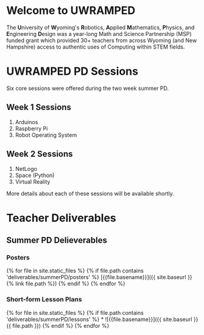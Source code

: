 # Welcome to UWRAMPED

The **U**niversity of **W**yoming's **R**obotics, **A**pplied **M**athematics, **P**hysics, and **E**ngineering **D**esign was a year-long Math and Science Partnership (MSP) funded grant which provided 30+ teachers from across Wyoming (and New Hampshire) access to authentic uses of Computing within STEM fields. 


# UWRAMPED PD Sessions

Six core sessions were offered during the two week summer PD. 

## Week 1 Sessions
1. Arduinos
2. Raspberry Pi
3. Robot Operating System 

## Week 2 Sessions
1. NetLogo
2. Space (Python)
3. Virtual Reality

More details about each of these sessions will be available shortly.

# Teacher Deliverables

## Summer PD Delieverables

### Posters

{% for file in site.static_files %}
    {% if file.path contains 'deliverables/summerPD/posters' %}
            [{{file.basename}}]({{ site.baseurl }}{% link file.path %})
    {% endif %}
{% endfor %}

### Short-form Lesson Plans
{% for file in site.static_files %}
    {% if file.path contains 'deliverables/summerPD/lessons' %}
        * ![{{file.basename}}]({{ site.baseurl }}{{ file.path }})
    {% endif %}
{% endfor %}
